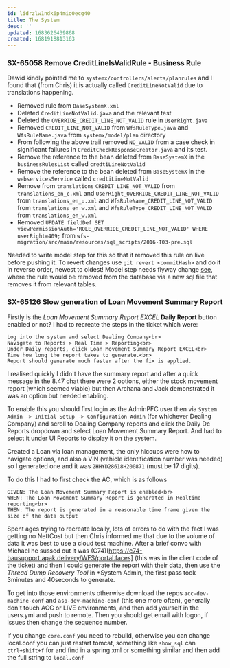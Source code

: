 ```yaml
---
id: lidrzlw1ndk6p4mio0ecg40
title: The System
desc: ''
updated: 1683626439868
created: 1681918813163
---
```

### SX-65058 Remove CreditLineIsValidRule - Business Rule
Dawid kindly pointed me to `systemx/controllers/alerts/planrules` and I found that (from Chris) it is actually called `CreditLineNotValid` due to translations happening.
- Removed rule from `BaseSystemX.xml`
- Deleted `CreditLineNotValid.java` and the relevant test
- Deleted the `OVERRIDE_CREDIT_LINE_NOT_VALID` rule in `UserRight.java`
- Removed `CREDIT_LINE_NOT_VALID` from `WfsRuleType.java` and `WfsRuleName.java` from `systemx/model/plan` directory
- From following the above trail removed `NO_VALID` from a case check in significant failures in `CreditCheckResponseCreator.java` and its test.
- Remove the reference to the bean deleted from `BaseSystemX` in the `businessRulesList` called `credtiLineNotValid`
- Remove the reference to the bean deleted from `BaseSystemX` in the `webservicesService` called `credtiLineNotValid` 
- Remove from `translations` `CREDIT_LINE_NOT_VALID` from `translations_en_c.xml` and `UserRight_OVERRIDE_CREDIT_LINE_NOT_VALID` from `translations_en_u.xml` and `WfsRuleName_CREDIT_LINE_NOT_VALID` from `translations_en_w.xml` and `WfsRuleType_CREDIT_LINE_NOT_VALID` from `translations_en_w.xml`
- Removed `UPDATE fieldDef SET viewPermissionAuth='ROLE_OVERRIDE_CREDIT_LINE_NOT_VALID' WHERE userRight=409;` from `wfs-migration/src/main/resources/sql_scripts/2016-T03-pre.sql`

Needed to write model step for this so that it removed this rule on live before pushing it. To revert changes use `git revert <commitHash>` and do it in reverse order, newest to oldest!
Model step needs flyway change [see](https://confluence.apak.com/live/display/WIKI/Flyway%3A+Pending+Migrations), where the rule would be removed from the database via a new sql file that removes it from relevant tables.

### SX-65126 Slow generation of Loan Movement Summary Report
Firstly is the *Loan Movement Summary Report EXCEL* **Daily Report** button enabled or not?
I had to recreate the steps in the ticket which were:

    Log into the system and select Dealing Company<br>
    Navigate to Reports > Real Time > Reporting<br>
    Under Daily reports, click Loan Movement Summary Report EXCEL<br>
    Time how long the report takes to generate.<br>
    Report should generate much faster after the fix is applied.

I realised quickly I didn't have the summary report and after a quick message in the 8.47 chat there were 2 options, either the stock movement report (which seemed viable) but then Archana and Jack demonstrated it was an option but needed enabling.

To enable this you should first login as the AdminPFC user then via `System Admin -> Initial Setup -> Configuration Admin` (for whichever Dealing Company) and scroll to Dealing Company reports and click the Daily Dc Reports dropdown and select Loan Movement Summary Report. And had to select it under UI Reports to display it on the system.

Created a Loan via loan management, the only hiccups were how to navigate options, and also a VIN (vehicle identification number was needed) so I generated one and it was `2HHYD28618H200871` (must be 17 digits).

To do this I had to first check the AC, which is as follows

    GIVEN: The Loan Movement Summary Report is enabled<br>
    WHEN: The Loan Movement Summary Report is generated in Realtime reporting<br>
    THEN: The report is generated in a reasonable time frame given the size of the data output 

Spent ages trying to recreate locally, lots of errors to do with the fact I was getting no NettCost but then Chris informed me that due to the volume of data it was best to use a cloud test machine.
After a brief convo with Michael he sussed out it was (C74)[https://c74-bausupport.apak.delivery/WFS/portal.faces] (this was in the client code of the ticket) and then I could generate the report with their data, then use the *Thread Dump Recovery Tool* in *System Admin, the first pass took 3minutes and 40seconds to generate.

To get into those environments otherwise download the repos `acc-dev-machine-conf` and `asp-dev-machine-conf` (this one more often), generally don't touch ACC or LIVE environments, and then add yourself in the users.yml and push to remote. Then you should get email with logon, if issues then change the sequence number.

If you change `core.conf` you need to rebuild, otherwise you can change local.conf you can just restart tomcat, something like `show_sql` can `ctrl+shift+f` for and find in a spring xml or something similar and then add the full string to `local.conf`
